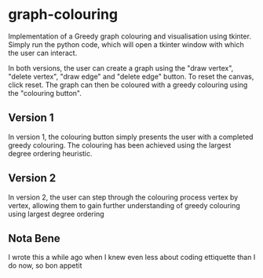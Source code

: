 # graph-colouring
Implementation of a Greedy graph colouring and visualisation using tkinter. Simply run the python code, which will open a tkinter window with which the user can interact.

In both versions, the user can create a graph using the "draw vertex", "delete vertex", "draw edge" and "delete edge" button. To reset the canvas, click reset. The graph can then be coloured with a greedy colouring using the "colouring button". 

## Version 1
In version 1, the colouring button simply presents the user with a completed greedy colouring. The colouring has been achieved using the largest degree ordering heuristic.

## Version 2
In version 2, the user can step through the colouring process vertex by vertex, allowing them to gain further understanding of greedy colouring using largest degree ordering

## Nota Bene
I wrote this a while ago when I knew even less about coding ettiquette than I do now, so bon appetit
